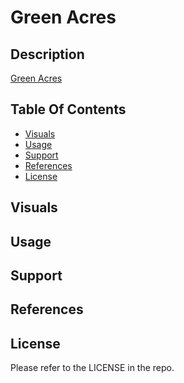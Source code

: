 # Green Acres

## Description
[Green Acres](https://github.com/thomassmith0526/Project2) 

## Table Of Contents
- [Visuals](#visuals)
- [Usage](#usage)
- [Support](#support)
- [References](#references)
- [License](#license)

## Visuals
<!-- If we add any
![Screenshot](path to SS)
![gif](path to demo)-->

## Usage


## Support

## References
<!-- helpful links  -->

## License 
Please refer to the LICENSE in the repo.